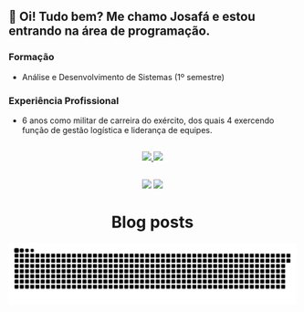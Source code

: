 ## 👋 Oi! Tudo bem? Me chamo Josafá e estou entrando na área de programação.

### Formação
* Análise e Desenvolvimento de Sistemas (1º semestre)

### Experiência Profissional
* 6 anos como militar de carreira do exército, dos quais 4 exercendo função de gestão logística e liderança de equipes.

##

<div align="center">
  <a href="https://www.linkedin.com/in/josafa-marengo" target="_blank">
  <img height="180em" src="https://github-readme-stats.vercel.app/api?username=josafamarengo&show_icons=true&theme=tokyonight&include_all_commits=true&count_private=true"/>
  <img height="180em" src="https://github-readme-stats.vercel.app/api/top-langs/?username=josafamarengo&layout=compact&langs_count=7&theme=tokyonight"/>
</div>
  
  ##
 
<div align="center"> 
  <a href = "mailto:josafabmarengo@gmail.com"><img src="https://img.shields.io/badge/-Gmail-%23333?style=for-the-badge&logo=gmail&logoColor=white" target="_blank"></a>
  <a href="https://www.linkedin.com/in/josafa-marengo" target="_blank"><img src="https://img.shields.io/badge/-LinkedIn-%230077B5?style=for-the-badge&logo=linkedin&logoColor=white" target="_blank"></a> 
  
  # Blog posts

<!-- BLOG-POST-LIST:START -->
<!-- BLOG-POST-LIST:END -->
 
  ![Snake animation](https://github.com/josafamarengo/josafamarengo/blob/output/github-contribution-grid-snake.svg)
  
</div>

